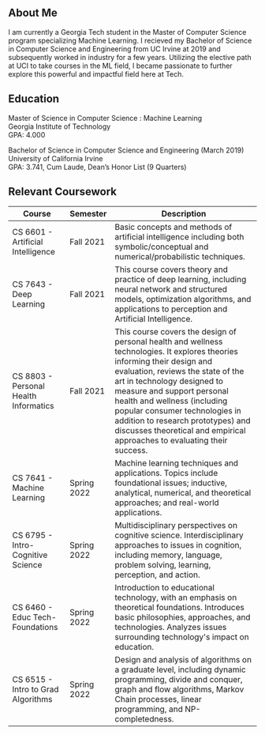 ## About Me

I am currently a Georgia Tech student in the Master of Computer Science program specializing Machine Learning. I recieved my Bachelor of Science in Computer Science and Engineering from UC Irvine at 2019 and subsequently worked in industry for a few years. Utilizing the elective path at UCI to take courses in the ML field, I became passionate to further explore this powerful and impactful field here at Tech. 

## Education
Master of Science in Computer Science : Machine Learning <br />
Georgia Institute of Technology <br />
GPA: 4.000 <br />

Bachelor of Science in Computer Science and Engineering (March 2019) <br />
University of California Irvine <br />
GPA: 3.741, Cum Laude, Dean’s Honor List (9 Quarters) <br />

## Relevant Coursework

| Course      | Semester    | Description |
| ----------- | ----------- | ----------- |
| CS 6601	- Artificial Intelligence       | Fall 2021   | Basic concepts and methods of artificial intelligence including both symbolic/conceptual and numerical/probabilistic techniques. |
| CS 7643	- Deep Learning                 | Fall 2021   | This course covers theory and practice of deep learning, including neural network and structured models, optimization algorithms, and applications to perception and Artificial Intelligence. |
| CS 8803	- Personal Health Informatics   | Fall 2021   | This course covers the design of personal health and wellness technologies. It explores theories informing their design and evaluation, reviews the state of the art in technology designed to measure and support personal health and wellness (including popular consumer technologies in addition to research prototypes) and discusses theoretical and empirical approaches to evaluating their success. |
| CS 7641	- Machine Learning              | Spring 2022 | Machine learning techniques and applications. Topics include foundational issues; inductive, analytical, numerical, and theoretical approaches; and real-world applications. |
| CS 6795	- Intro-Cognitive Science       | Spring 2022 | Multidisciplinary perspectives on cognitive science. Interdisciplinary approaches to issues in cognition, including memory, language, problem solving, learning, perception, and action. |
| CS 6460	- Educ Tech-Foundations         | Spring 2022 | Introduction to educational technology, with an emphasis on theoretical foundations. Introduces basic philosophies, approaches, and technologies. Analyzes issues surrounding technology's impact on education. |
| CS 6515	- Intro to Grad Algorithms      | Spring 2022 | Design and analysis of algorithms on a graduate level, including dynamic programming, divide and conquer, graph and flow algorithms, Markov Chain processes, linear programming, and NP-completedness. |
